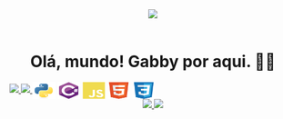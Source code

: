 <header><img src="https://media.discordapp.net/attachments/1020872898048692295/1135651601676251176/Medium_Header.jpg?width=1440&height=360" target="_blank"></header>

### <h1 align ="center"> Olá, mundo! Gabby por aqui. 👋🏻 </h1>

<div style="display: inline-block;" align="center">
<a href="https://www.linkedin.com/in/gabbyrb/" target="_blank" rel="noopener">
  <img src="https://img.shields.io/badge/-LinkedIn-%230077B5?style=for-the-badge&logo=linkedin&logoColor=white" target="_blank">
</a>
<a href="https://medium.com/@gabbyramosbr2" target="_blank" rel="noopener">
  <img src="https://img.shields.io/badge/Medium-12100E?style=for-the-badge&logo=medium&logoColor=white" target="_blank">
</a>
<img align="center" alt="Gabby-Python" height="30" width="40" src="https://raw.githubusercontent.com/devicons/devicon/master/icons/python/python-original.svg">
  <img align="center" alt="Gabby-Csharp" height="30" width="40" src="https://raw.githubusercontent.com/devicons/devicon/master/icons/csharp/csharp-original.svg">
  <img align="center" alt="Gabby-Js" height="30" width="40" src="https://raw.githubusercontent.com/devicons/devicon/master/icons/javascript/javascript-plain.svg">
  <img align="center" alt="Gabby-HTML" height="30" width="40" src="https://raw.githubusercontent.com/devicons/devicon/master/icons/html5/html5-original.svg">
  <img align="center" alt="Gabby-CSS" height="30" width="40" src="https://raw.githubusercontent.com/devicons/devicon/master/icons/css3/css3-original.svg">
</div><br />

<div align="center">
    <a href="https://github.com/anuraghazra/convoychat">
    <img height="200" src= "https://github-readme-stats.vercel.app/api?username=Gabbyroba&hide=issues&show_icons=true&theme=material-palenight" />
    <a href="https://github.com/anuraghazra/convoychat">
    <img height="200" src="https://github-readme-stats.vercel.app/api/top-langs?username=Gabbyroba&layout=compact&langs_count=8&card_width=320&show_icons=true&theme=material-palenight" />
  </a> 
</div>
